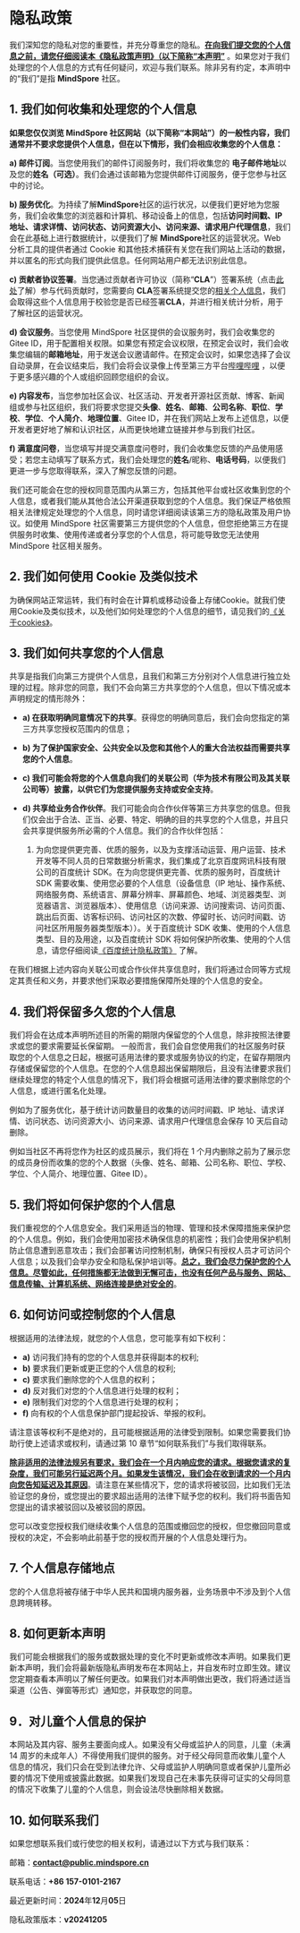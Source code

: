 # 隐私政策

我们深知您的隐私对您的重要性，并充分尊重您的隐私。<u>**在向我们提交您的个人信息之前，请您仔细阅读本《隐私政策声明》（以下简称“本声明”**</u> 。如果您对于我们处理您的个人信息的方式有任何疑问，欢迎与我们联系。除非另有约定，本声明中的“我们”是指 **MindSpore** 社区。

## 1. 我们如何收集和处理您的个人信息

**如果您仅仅浏览 MindSpore 社区网站（以下简称“本网站”）的一般性内容，我们通常并不要求您提供个人信息，但在以下情形，我们会相应收集您的个人信息：**

**a) 邮件订阅**。当您使用我们的邮件订阅服务时，我们将收集您的 **电子邮件地址**以及您的**姓名（可选）**。我们会通过该邮箱为您提供邮件订阅服务，便于您参与社区中的讨论。

**b) 服务优化**。为持续了解**MindSpore**社区的运行状况，以便我们更好地为您服务，我们会收集您的浏览器和计算机、移动设备上的信息，包括**访问时间戳、IP 地址、请求详情、访问状态、访问资源大小、访问来源、请求用户代理信息**，我们会在此基础上进行数据统计，以便我们了解 **MindSpore**社区的运营状况。Web 分析工具的提供者通过 Cookie 和其他技术捕获有关您在我们网站上活动的数据，并以匿名的形式向我们提供此信息。任何网站用户都无法识别此信息。

**c) 贡献者协议签署**。当您通过贡献者许可协议（简称“**CLA**”）签署系统（点击[此处](https://clasign.osinfra.cn/sign/Z2l0ZWUlMkZtaW5kc3BvcmU=)了解）参与代码贡献时，您需要向 **CLA**签署系统提交您的[相关个人信息](https://clasign.osinfra.cn/privacy)，我们会取得这些个人信息用于校验您是否已经签署**CLA**，并进行相关统计分析，用于了解社区的运营状况。

**d) 会议服务**。当您使用 MindSpore 社区提供的会议服务时，我们会收集您的 Gitee ID，用于配置相关权限。如果您有预定会议权限，在预定会议时，我们会收集您编辑的**邮箱地址**，用于发送会议邀请邮件。在预定会议时，如果您选择了会议自动录屏，在会议结束后，我们会将会议录像上传至第三方平台[哔哩哔哩](https://www.bilibili.com/) ，以便于更多感兴趣的个人或组织回顾您组织的会议。

**e) 内容发布**，当您参加社区会议、社区活动、开发者开源社区贡献、博客、新闻组或参与社区组织，我们将要求您提交**头像**、**姓名**、**邮箱**、**公司名称**、**职位**、**学校**、**学位**、**个人简介**、**地理位置**、Gitee ID，并在我们网站上发布上述信息，以便开发者更好地了解和认识社区，从而更快地建立链接并参与到我们社区。

**f) 满意度问卷**，当您填写并提交满意度问卷时，我们会收集您反馈的产品使用感受；若您主动填写了联系方式，我们会处理您的**姓名**/昵称、**电话号码**，以便我们更进一步与您取得联系，深入了解您反馈的问题。

我们还可能会在您的授权同意范围内从第三方，包括其他平台或社区收集到您的个人信息，或者我们能从其他合法公开渠道获取到您的个人信息。我们保证严格依照相关法律规定处理您的个人信息，同时请您详细阅读该第三方的隐私政策及用户协议。如使用 MindSpore 社区需要第三方提供您的个人信息，但您拒绝第三方在提供服务时收集、使用传递或者分享您的个人信息，将可能导致您无法使用 MindSpore 社区相关服务。

## 2. 我们如何使用 Cookie 及类似技术

为确保网站正常运转，我们有时会在计算机或移动设备上存储Cookie。就我们使用Cookie及类似技术，以及他们如何处理您的个人信息的细节，请见我们的[《关于cookies》](/cookies)。

## 3. 我们如何共享您的个人信息

共享是指我们向第三方提供个人信息，且我们和第三方分别对个人信息进行独立处理的过程。除非您的同意，我们不会向第三方共享您的个人信息，但以下情况或本声明规定的情形除外：

- **a) 在获取明确同意情况下的共享**。获得您的明确同意后，我们会向您指定的第三方共享您授权范围内的信息；

- **b) 为了保护国家安全、公共安全以及您和其他个人的重大合法权益而需要共享您的个人信息**。

- **c) 我们可能会将您的个人信息向我们的关联公司（华为技术有限公司及其关联公司等）披露，以供它们为您提供服务支持或安全支持**。

- **d) 共享给业务合作伙伴**。我们可能会向合作伙伴等第三方共享您的信息。但我们仅会出于合法、正当、必要、特定、明确的目的共享您的个人信息，并且只会共享提供服务所必需的个人信息。我们的合作伙伴包括：

  1. 为向您提供更完善、优质的服务，以及为支撑活动运营、用户运营、技术开发等不同人员的日常数据分析需求，我们集成了北京百度网讯科技有限公司的百度统计 SDK。在为向您提供更完善、优质的服务时，百度统计 SDK 需要收集、使用您必要的个人信息（设备信息（IP 地址、操作系统、网络服务商、系统语言、屏幕分辨率、屏幕颜色、地域、浏览器类型、浏览器语言、浏览器版本）、使用信息（访问来源、访问搜索词、访问页面、跳出后页面、访客标识码、访问社区的次数、停留时长、访问时间戳、访问社区所用服务器类型版本））。关于百度统计 SDK 收集、使用的个人信息类型、目的及用途，以及百度统计 SDK 将如何保护所收集、使用的个人信息，请您仔细阅读[《百度统计隐私政策》](https://tongji.baidu.com/web/help/article?id=330&type=0) 了解。

在我们根据上述内容向关联公司或合作伙伴共享信息时，我们将通过合同等方式规定其责任和义务，并要求他们采取必要措施保障所处理的个人信息的安全。

## 4. 我们将保留多久您的个人信息

我们将会在达成本声明所述目的所需的期限内保留您的个人信息，除非按照法律要求或您的要求需要延长保留期。 一般而言，我们会自您使用我们的社区服务时获取您的个人信息之日起，根据可适用法律的要求或服务协议的约定，在留存期限内存储或保留您的个人信息。在您的个人信息超出保留期限后，且没有法律要求我们继续处理您的特定个人信息的情况下，我们将会根据可适用法律的要求删除您的个人信息，或进行匿名化处理。

例如为了服务优化，基于统计访问数量目的收集的访问时间戳、IP 地址、请求详情、访问状态、访问资源大小、访问来源、请求用户代理信息会保存 10 天后自动删除。

例如当社区不再将您作为社区的成员展示，我们将在 1 个月内删除之前为了展示您的成员身份而收集的您的个人数据（头像、姓名、邮箱、公司名称、职位、学校、学位、个人简介、地理位置、Gitee ID）。

## 5. 我们将如何保护您的个人信息

我们重视您的个人信息安全。我们采用适当的物理、管理和技术保障措施来保护您的个人信息。例如，我们会使用加密技术确保信息的机密性；我们会使用保护机制防止信息遭到恶意攻击；我们会部署访问控制机制，确保只有授权人员才可访问个人信息；以及我们会举办安全和隐私保护培训等。<u>**总之，我们会尽力保护您的个人信息。尽管如此，任何措施都无法做到无懈可击，也没有任何产品与服务、网站、信息传输、计算机系统、网络连接是绝对安全的**</u>。

## 6. 如何访问或控制您的个人信息

根据适用的法律法规，就您的个人信息，您可能享有如下权利：

- **a)** 访问我们持有的您的个人信息并获得副本的权利;
- **b)** 要求我们更新或更正您的个人信息的权利;
- **c)** 要求我们删除您的个人信息的权利；
- **d)** 反对我们对您的个人信息进行处理的权利；
- **e)** 限制我们对您的个人信息进行处理的权利；
- **f)** 向有权的个人信息保护部门提起投诉、举报的权利。

请注意该等权利不是绝对的，且可能根据适用的法律受到限制。如果您需要我们协助行使上述请求或权利，请通过第 10 章节“如何联系我们”与我们取得联系。

<u>**除非适用的法律法规另有要求，我们会在一个月内响应您的请求。根据您请求的复杂度，我们可能另行延迟两个月。如果发生该情况，我们会在收到请求的一个月内向您告知延迟及其原因**</u>。请注意在某些情况下，您的请求将被驳回，比如我们无法验证您的身份，或您提出的要求超出适用的法律下赋予您的权利。我们将书面告知您提出的请求被驳回以及被驳回的原因。

您可以改变您授权我们继续收集个人信息的范围或撤回您的授权，但您撤回同意或授权的决定，不会影响此前基于您的授权而开展的个人信息处理行为。

## 7. 个人信息存储地点

您的个人信息将被存储于中华人民共和国境内服务器，业务场景中不涉及到个人信息跨境转移。

## 8. 如何更新本声明

我们可能会根据我们的服务或数据处理的变化不时更新或修改本声明。如果我们更新本声明，我们会将最新版隐私声明发布在本网站上，并自发布时立即生效。建议您定期查看本声明以了解任何更改。如果我们对本声明做出更改，我们将通过适当渠道（公告、弹窗等形式）通知您，并获取您的同意。

## 9．对儿童个人信息的保护

本网站及其内容、服务主要面向成人。如果没有父母或监护人的同意，儿童（未满 14 周岁的未成年人）不得使用我们提供的服务。对于经父母同意而收集儿童个人信息的情况，我们只会在受到法律允许、父母或监护人明确同意或者保护儿童所必要的情况下使用或披露此数据。如果我们发现自己在未事先获得可证实的父母同意的情况下收集了儿童的个人信息，则会设法尽快删除相关数据。

## 10. 如何联系我们

如果您想联系我们或行使您的相关权利，请通过以下方式与我们联系：

邮箱：**<contact@public.mindspore.cn>**

联系电话：**+86 157-0101-2167**

最近更新时间：**2024**年**12**月**05**日

隐私政策版本：**v20241205**
